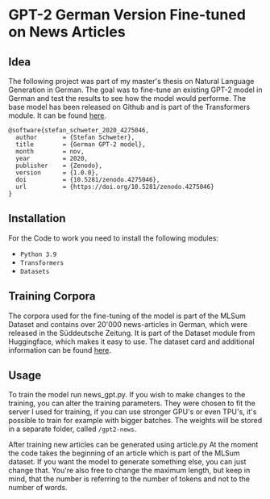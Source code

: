# GPT-2 German Version Fine-tuned on News Articles

## Idea
The following project was part of my master's thesis on Natural Language Generation in German. 
The goal was to fine-tune an existing GPT-2 model in German and test the results to see how the model would performe.
The base model has been released on Github and is part of the Transformers module. 
It can be found [here](https://github.com/stefan-it/german-gpt2).
```
@software{stefan_schweter_2020_4275046,
  author       = {Stefan Schweter},
  title        = {German GPT-2 model},
  month        = nov,
  year         = 2020,
  publisher    = {Zenodo},
  version      = {1.0.0},
  doi          = {10.5281/zenodo.4275046},
  url          = {https://doi.org/10.5281/zenodo.4275046}
}
```

## Installation
For the Code to work you need to install the following modules:
- `Python 3.9`
- `Transformers`
- `Datasets`


## Training Corpora
The corpora used for the fine-tuning of the model is part of the MLSum Dataset and contains over 20'000 news-articles in German,
which were released in the Süddeutsche Zeitung. It is part of the Dataset module from Huggingface, which makes it easy to use.
The dataset card and additional information can be found [here](https://huggingface.co/datasets/mlsum).


## Usage
To train the model run news_gpt.py. If you wish to make changes to the training, you can alter the training parameters.
They were chosen to fit the server I used for training, if you can use stronger GPU's or even TPU's, it's possible to train for example with bigger batches.
The weights will be stored in a separate folder, called `/gpt2-news`.

After training new articles can be generated using article.py
At the moment the code takes the beginning of an article which is part of the MLSum dataset. If you want the model to generate something else, you can just change that.
You're also free to change the maximum length, but keep in mind, that the number is referring to the number of tokens and not to the number of words.

